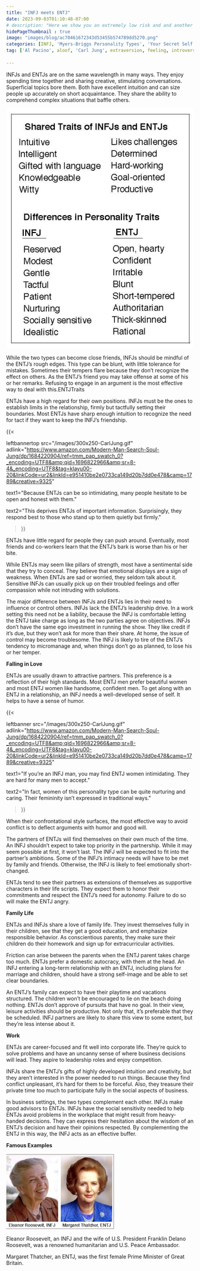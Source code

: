 ```yaml
---
title: "INFJ meets ENTJ"
date: 2023-09-03T01:10:48-07:00
# description: "Here we show you an extremely low risk and and another medium risk approach to earn passive income "
hidePageThumbnail : true 
image: "images/blog/ac70461672343d53455b574789dd5270.png"
categories: [INFJ, 'Myers-Briggs Personality Types', 'Your Secret Self']
tag: ['Al Pacino', aloof, 'Carl Jung', extraversion, feeling, introversion, introvert, judging, MBTI, Myers-Briggs, perceiving, personality, personality type, psychology, relationships, thinking, 'Tiger Woods']

---
```


INFJs and ENTJs are on the same wavelength in many ways. They enjoy spending time together and sharing creative, stimulating conversations. Superficial topics bore them. Both have excellent intuition and can size people up accurately on short acquaintance. They share the ability to comprehend complex situations that baffle others.

![INFJs and ENTJs Traits](/ENTJTraits1.jpg)

While the two types can become close friends, INFJs should be mindful of the ENTJ’s rough edges. This type can be blunt, with little tolerance for mistakes. Sometimes their tempers flare because they don’t recognize the effect on others. As the ENTJ’s friend you may take offense at some of his or her remarks. Refusing to engage in an argument is the most effective way to deal with this.ENTJTraits

ENTJs have a high regard for their own positions. INFJs must be the ones to establish limits in the relationship, firmly but tactfully setting their boundaries. Most ENTJs have sharp enough intuition to recognize the need for tact if they want to keep the INFJ’s friendship.


{{< 

leftbannertop src="/images/300x250-CarlJung.gif" adlink="https://www.amazon.com/Modern-Man-Search-Soul-Jung/dp/1684220904/ref=tmm_pap_swatch_0?_encoding=UTF8&amp;qid=1696822966&amp;sr=8-4&_encoding=UTF8&tag=klayu00-20&linkCode=ur2&linkId=e951410be2e0733ca149d20b7dd0e478&camp=1789&creative=9325"  

text1="Because ENTJs can be so intimidating, many people hesitate to be open and honest with them." 

text2="This deprives ENTJs of important information. Surprisingly, they respond best to those who stand up to them quietly but firmly."

>}}

ENTJs have little regard for people they can push around. Eventually, most friends and co-workers learn that the ENTJ’s bark is worse than his or her bite.


While ENTJs may seem like pillars of strength, most have a sentimental side that they try to conceal. They believe that emotional displays are a sign of weakness. When ENTJs are sad or worried, they seldom talk about it. Sensitive INFJs can usually pick up on their troubled feelings and offer compassion while not intruding with solutions.

The major difference between INFJs and ENTJs lies in their need to influence or control others. INFJs lack the ENTJ’s leadership drive. In a work setting this need not be a liability, because the INFJ is comfortable letting the ENTJ take charge as long as the two parties agree on objectives. INFJs don’t have the same ego investment in running the show. They like credit if it’s due, but they won’t ask for more than their share. At home, the issue of control may become troublesome. The INFJ is likely to tire of the ENTJ’s tendency to micromanage and, when things don’t go as planned, to lose his or her temper.

**Falling in Love**

ENTJs are usually drawn to attractive partners. This preference is a reflection of their high standards. Most ENTJ men prefer beautiful women and most ENTJ women like handsome, confident men. To get along with an ENTJ in a relationship, an INFJ needs a well-developed sense of self. It helps to have a sense of humor.


{{< 

leftbanner src="/images/300x250-CarlJung.gif" adlink="https://www.amazon.com/Modern-Man-Search-Soul-Jung/dp/1684220904/ref=tmm_pap_swatch_0?_encoding=UTF8&amp;qid=1696822966&amp;sr=8-4&_encoding=UTF8&tag=klayu00-20&linkCode=ur2&linkId=e951410be2e0733ca149d20b7dd0e478&camp=1789&creative=9325"  

text1="If you’re an INFJ man, you may find ENTJ women intimidating. They are hard for many men to accept." 

text2="In fact, women of this personality type can be quite nurturing and caring. Their femininity isn’t expressed in traditional ways."

>}}


When their confrontational style surfaces, the most effective way to avoid conflict is to deflect arguments with humor and good will.

The partners of ENTJs will find themselves on their own much of the time. An INFJ shouldn’t expect to take top priority in the partnership. While it may seem possible at first, it won’t last. The INFJ will be expected to fit into the partner’s ambitions. Some of the INFJ’s intimacy needs will have to be met by family and friends. Otherwise, the INFJ is likely to feel emotionally short-changed.

ENTJs tend to see their partners as extensions of themselves as supportive characters in their life scripts. They expect them to honor their commitments and respect the ENTJ’s need for autonomy. Failure to do so will make the ENTJ angry.


**Family Life**

ENTJs and INFJs share a love of family life. They invest themselves fully in their children, see that they get a good education, and emphasize responsible behavior. As conscientious parents, they make sure their children do their homework and sign up for extracurricular activities.

Friction can arise between the parents when the ENTJ parent takes charge too much. ENTJs prefer a domestic autocracy, with them at the head. An INFJ entering a long-term relationship with an ENTJ, including plans for marriage and children, should have a strong self-image and be able to set clear boundaries.

An ENTJ’s family can expect to have their playtime and vacations structured. The children won’t be encouraged to lie on the beach doing nothing. ENTJs don’t approve of pursuits that have no goal. In their view, leisure activities should be productive. Not only that, it’s preferable that they be scheduled. INFJ partners are likely to share this view to some extent, but they’re less intense about it.

**Work**

ENTJs are career-focused and fit well into corporate life. They’re quick to solve problems and have an uncanny sense of where business decisions will lead. They aspire to leadership roles and enjoy competition.

INFJs share the ENTJ’s gifts of highly developed intuition and creativity, but they aren’t interested in the power needed to run things. Because they find conflict unpleasant, it’s hard for them to be forceful. Also, they treasure their private time too much to participate fully in the social aspects of business.

In business settings, the two types complement each other. INFJs make good advisors to ENTJs. INFJs have the social sensitivity needed to help ENTJs avoid problems in the workplace that might result from heavy-handed decisions. They can express their hesitation about the wisdom of an ENTJ’s decision and have their opinions respected. By complementing the ENTJ in this way, the INFJ acts as an effective buffer.

**Famous Examples**

![INFJs and ENTJs Traits](/famousINFJ.png)

Eleanor Roosevelt, an INFJ and the wife of U.S. President Franklin Delano Roosevelt, was a renowned humanitarian and U.S. Peace Ambassador. 

Margaret Thatcher, an ENTJ, was the first female Prime Minister of Great Britain.
